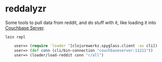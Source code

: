 # reddalyzr

Some tools to pull data from reddit, and do stuff with it, like loading it into
[Couchbase Server](http://www.couchbase.com).

    lein repl

```clojure
    user=> (require 'loader '[clojurewerkz.spyglass.client :as cli])
    user=> (def conn (cli/bin-connection "couchbaseserver:11211"))
    user=> (loader/load-reddit conn "r/all")
```

